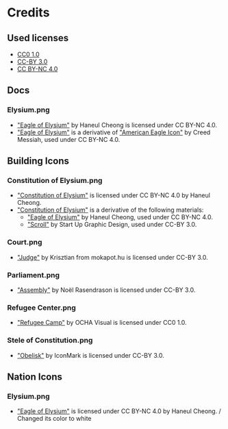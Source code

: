 # Credits

## Used licenses

- [CC0 1.0](https://creativecommons.org/publicdomain/zero/1.0/)
- [CC-BY 3.0](https://creativecommons.org/licenses/by/3.0/)
- [CC BY-NC 4.0](https://creativecommons.org/licenses/by-nc/4.0/)

## Docs

### Elysium.png

- ["Eagle of Elysium"](docs/Elysium.png) by Haneul Cheong is licensed under CC BY-NC 4.0.
- ["Eagle of Elysium"](docs/Elysium.png) is a derivative of ["American Eagle Icon"](http://getdrawings.com/american-eagle-icon#american-eagle-icon-12.png) by Creed Messiah, used under CC BY-NC 4.0.

## Building Icons

### Constitution of Elysium.png

- ["Constitution of Elysium"](Images/BuildingIcons/Constitution%20of%20Elysium.png) is licensed under CC BY-NC 4.0 by Haneul Cheong.
- ["Constitution of Elysium"](Images/BuildingIcons/Constitution%20of%20Elysium.png) is a derivative of the following materials:
  - ["Eagle of Elysium"](Images/NationIcons/Elysium.png) by Haneul Cheong, used under CC BY-NC 4.0.
  - ["Scroll"](https://thenounproject.com/icon/scroll-3978533/) by Start Up Graphic Design, used under CC-BY 3.0.

### Court.png

- ["Judge"](https://thenounproject.com/icon/judge-1076388/) by Krisztian from mokapot.hu is licensed under CC-BY 3.0.

### Parliament.png

- ["Assembly"](https://thenounproject.com/icon/assembly-468455/) by Noël Rasendrason is licensed under CC-BY 3.0.

### Refugee Center.png

- ["Refugee Camp"](https://thenounproject.com/icon/refugee-camp-2120771/) by OCHA Visual is licensed under CC0 1.0.

### Stele of Constitution.png

- ["Obelisk"](https://thenounproject.com/icon/obelisk-3520415/) by IconMark is licensed under CC-BY 3.0.

## Nation Icons

### Elysium.png

- ["Eagle of Elysium"](Images/NationIcons/Elysium.png) is licensed under CC BY-NC 4.0 by Haneul Cheong. / Changed its color to white
